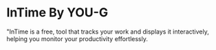# InTime By YOU-G
"InTime is a free, tool that tracks your work and displays it interactively, helping you monitor your productivity effortlessly.
